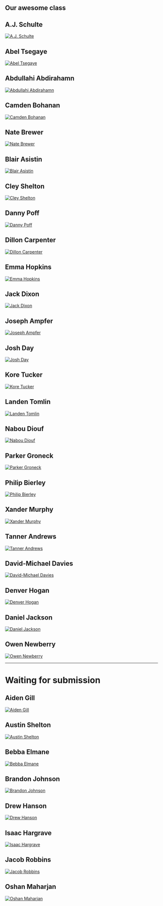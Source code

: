 Our awesome class
-----------------
## A.J. Schulte
[![A.J. Schulte](./students/AJ_Schulte.jpg)](./students/AJ_Schulte.md)
## Abel Tsegaye
[![Abel Tsegaye](./students/ABEL_TSEGAYE.jpg)](./students/ABEL_TSEGAYE.md) 
## Abdullahi Abdirahamn
[![Abdullahi Abdirahamn](./students/abdirahamna.jpg)](./students/abdirahamna.md)
## Camden Bohanan
[![Camden Bohanan](./students/Camden_Bohanan.jpg)](./students/Camden_Bohanan.md)
## Nate Brewer
[![Nate Brewer](./students/BREWER_NATE.jpg)](./students/BREWER_NATE.md)
## Blair Asistin
[![Blair Asistin](./students/BLAIR_ASISTIN.jpeg)](./students/BLAIR_ASISTIN.md)
## Cley Shelton
[![Cley Shelton](./students/cleyton_shelton.jpg)](./students/cleyton_shelton.md)
## Danny Poff
[![Danny Poff](./students/DANNY_POFF.jpg)](./students/DANNY_POFF.md)
## Dillon Carpenter
[![Dillon Carpenter](./students/Dillon_Carpenter.jpg)](./students/DILLON_CARPENTER.md)
## Emma Hopkins
[![Emma Hopkins](./students/EMMA_HOPKINS.jpg)](./students/EMMA_HOPKINS.md)
## Jack Dixon
[![Jack Dixon](./students/JACK_DIXON.jpg)](./students/JACK_DIXON.md)
## Joseph Ampfer
[![Joseph Ampfer](./students/JOSEPH_AMPFER.jpg)](./students/JOSEPH_AMPFER.md)
## Josh Day
[![Josh Day](./students/Joshua_Day.jpeg)](./students/Joshua_Day.md)
## Kore Tucker
[![Kore Tucker](./students/KORE_TUCKER.jpeg)](./students/KORE_TUCKER.md)
## Landen Tomlin
[![Landen Tomlin](./students/LANDEN_TOMLIN.jpg)](./students/LANDEN_TOMLIN.md)
## Nabou Diouf
[![Nabou Diouf](./students/Nabou_Diouf.jpg)](./students/Nabou_Diouf.md)
## Parker Groneck
[![Parker Groneck](./students/PARKER_GRONECK.jpg)](./students/PARKER_GRONECK.md)
## Philip Bierley
[![Philip Bierley](./students/PHILIP_BIERLEY.JPG)](./students/PHILIP_BIERLEY.md)
## Xander Murphy
[![Xander Murphy](./students/XANDER_MURPHY.jpg)](./students/XANDER_MURPHY.md)
## Tanner Andrews
[![Tanner Andrews](./students/Tanner_Andrews.jpg)](./students/Tanner_Andrews.md)
## David-Michael Davies
[![David-Michael Davies](./students/Davies_David-Michael.jpg)](./students/Davies_David-Michael.md)
## Denver Hogan
[![Denver Hogan](./students/DENVER_HOGAN.jpg)](./students/DENVER_HOGAN.md)
## Daniel Jackson
[![Daniel Jackson](./students/Daniel_Jackson.JPG)](./students/Daniel_Jackson.md)
## Owen Newberry
[![Owen Newberry](./students/OWEN_NEWBERRY.jpg)](./students/OWEN_NEWBERRY.md)



--- 
# Waiting for submission
## Aiden Gill
[![Aiden Gill](./students/gilla.jpg)](./students/gilla.md)
## Austin Shelton
[![Austin Shelton](./students/sheltona.jpg)](./students/sheltona.md)
## Bebba Elmane
[![Bebba Elmane](./students/elmaneb.jpg)](./students/elmaneb.md)
## Brandon Johnson
[![Brandon Johnson](./students/johnsonb.jpg)](./students/johnsonb.md)
## Drew Hanson
[![Drew Hanson](./students/hansond.jpg)](./students/hansond.md)
## Isaac Hargrave
[![Isaac Hargrave](./students/hargravei.jpg)](./students/hargravei.md)
## Jacob Robbins
[![Jacob Robbins](./students/robbinsj.jpg)](./students/robbinsj.md)
## Oshan Maharjan
[![Oshan Maharjan](./students/maharjano.jpg)](./students/maharjano.md)